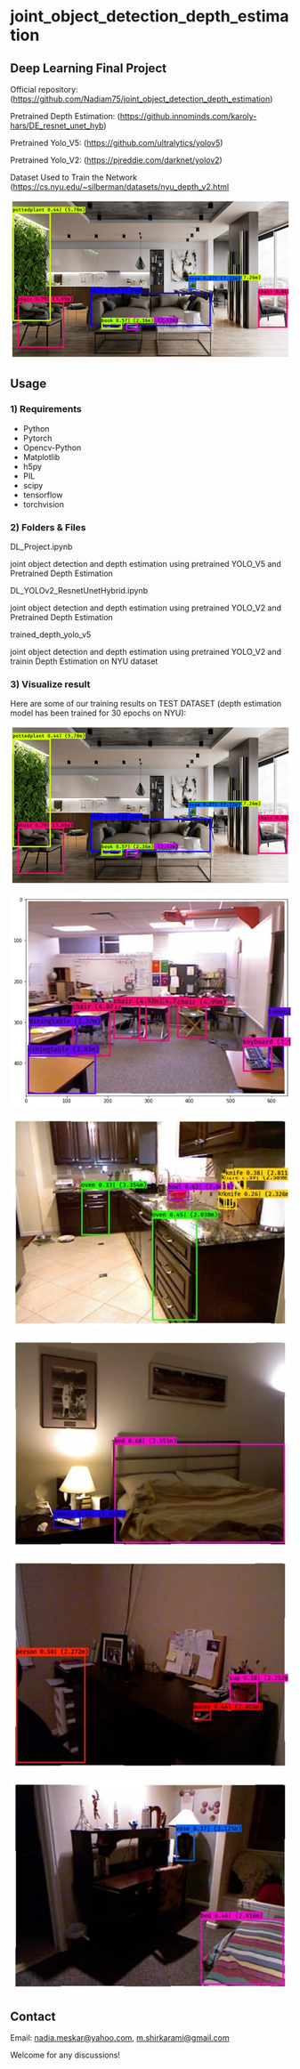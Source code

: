 # joint_object_detection_depth_estimation
## Deep Learning Final Project

Official repository:            (https://github.com/Nadiam75/joint_object_detection_depth_estimation)

Pretrained Depth Estimation:    (https://github.innominds.com/karoly-hars/DE_resnet_unet_hyb)

Pretrained Yolo_V5:             (https://github.com/ultralytics/yolov5)

Pretrained Yolo_V2:             (https://pjreddie.com/darknet/yolov2)

Dataset Used to Train the Network (https://cs.nyu.edu/~silberman/datasets/nyu_depth_v2.html


![model](pictures/indoor.png)

## Usage

### 1) Requirements

- Python
- Pytorch
- Opencv-Python
- Matplotlib
- h5py
- PIL
- scipy
- tensorflow
- torchvision



### 2) Folders & Files



  DL_Project.ipynb      
  
  joint object detection and depth estimation using pretrained YOLO_V5 and Pretrained Depth Estimation 
  
  DL_YOLOv2_ResnetUnetHybrid.ipynb     
  
  joint object detection and depth estimation using pretrained YOLO_V2  and Pretrained Depth Estimation
  
  trained_depth_yolo_v5        
  
  joint object detection and depth estimation using pretrained YOLO_V2  and trainin Depth Estimation on NYU dataset
  
  


### 3) Visualize result



Here are some of our training results on TEST DATASET (depth estimation model has been trained for 30 epochs on NYU):

![disp](pictures/indoor.png)

![disp](pictures/1.jpg)

![disp](pictures/2.jpg)

![disp](pictures/3.jpg)

![disp](pictures/4.jpg)

![disp](pictures/5.jpg)




## Contact

Email: nadia.meskar@yahoo.com, m.shirkarami@gmail.com

Welcome for any discussions! 

